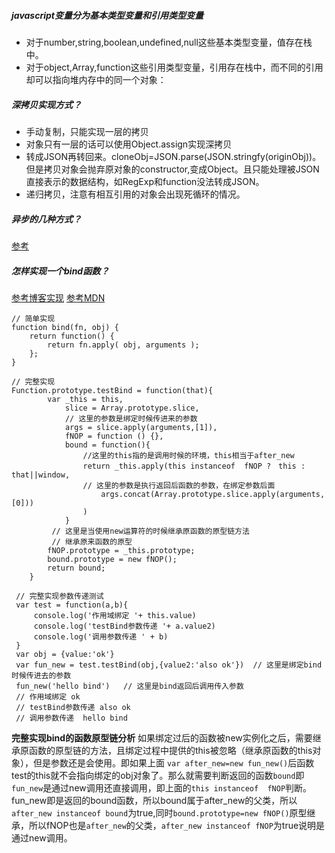 ##### javascript变量分为基本类型变量和引用类型变量
* 对于number,string,boolean,undefined,null这些基本类型变量，值存在栈中。
* 对于object,Array,function这些引用类型变量，引用存在栈中，而不同的引用却可以指向堆内存中的同一个对象：

##### 深拷贝实现方式？

* 手动复制，只能实现一层的拷贝
* 对象只有一层的话可以使用Object.assign实现深拷贝
* 转成JSON再转回来。cloneObj=JSON.parse(JSON.stringfy(originObj))。但是拷贝对象会抛弃原对象的constructor,变成Object。且只能处理被JSON直接表示的数据结构，如RegExp和function没法转成JSON。
* 递归拷贝，注意有相互引用的对象会出现死循环的情况。

##### 异步的几种方式？

[参考](https://www.jianshu.com/p/99d9eda110f6)

##### 怎样实现一个bind函数？
[参考博客实现](https://segmentfault.com/a/1190000007342882)
[参考MDN](https://developer.mozilla.org/zh-CN/docs/Web/JavaScript/Reference/Global_Objects/Function/bind)

    // 简单实现
    function bind(fn, obj) {  
        return function() { 
            return fn.apply( obj, arguments );  
        }; 
    }
    
    // 完整实现
    Function.prototype.testBind = function(that){
            var _this = this,
                slice = Array.prototype.slice,
                // 这里的参数是绑定时候传进来的参数
                args = slice.apply(arguments,[1]),
                fNOP = function () {},
                bound = function(){
                    //这里的this指的是调用时候的环境，this相当于after_new
                    return _this.apply(this instanceof  fNOP ?　this : that||window,
                    // 这里的参数是执行返回后函数的参数，在绑定参数后面
                        args.concat(Array.prototype.slice.apply(arguments,[0]))
                    )
                }
             // 这里是当使用new运算符的时候继承原函数的原型链方法
             // 继承原来函数的原型
            fNOP.prototype = _this.prototype;
            bound.prototype = new fNOP();
            return bound;
        }
        
     // 完整实现参数传递测试
     var test = function(a,b){
         console.log('作用域绑定 '+ this.value)
         console.log('testBind参数传递 '+ a.value2)
         console.log('调用参数传递 ' + b)
     }
     var obj = {value:'ok'}
     var fun_new = test.testBind(obj,{value2:'also ok'})  // 这里是绑定bind时候传进去的参数
     fun_new('hello bind')   // 这里是bind返回后调用传入参数
     // 作用域绑定 ok
     // testBind参数传递 also ok
     // 调用参数传递  hello bind
        
**完整实现bind的函数原型链分析** 
如果绑定过后的函数被new实例化之后，需要继承原函数的原型链的方法，且绑定过程中提供的this被忽略（继承原函数的this对象），但是参数还是会使用。即如果上面 ``var after_new=new fun_new()``后函数test的this就不会指向绑定的obj对象了。那么就需要判断返回的函数``bound``即``fun_new``是通过new调用还直接调用，即上面的``this instanceof  fNOP``判断。fun_new即是返回的bound函数，所以bound属于after_new的父类，所以``after_new instanceof bound``为true,同时``bound.prototype=new fNOP()``原型继承，所以fNOP也是``after_new``的父类，``after_new instanceof fNOP``为true说明是通过new调用。



